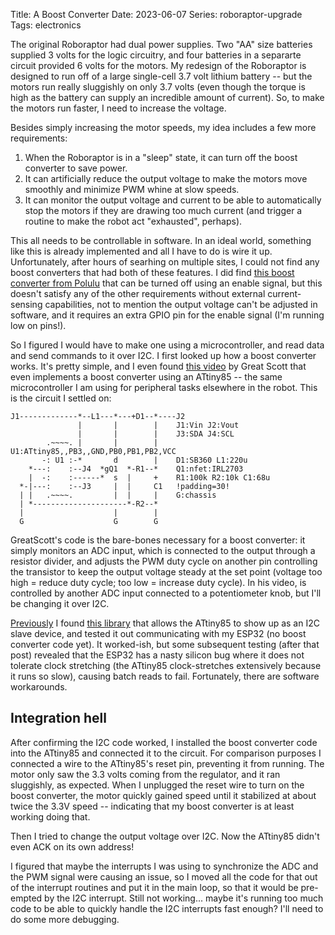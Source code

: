 Title: A Boost Converter
Date: 2023-06-07
Series: roboraptor-upgrade
Tags: electronics

The original Roboraptor had dual power supplies. Two "AA" size batteries supplied 3 volts for the logic circuitry, and four batteries in a separarte circuit provided 6 volts for the motors. My redesign of the Roboraptor is designed to run off of a large single-cell 3.7 volt lithium battery -- but the motors run really sluggishly on only 3.7 volts (even though the torque is high as the battery can supply an incredible amount of current). So, to make the motors run faster, I need to increase the voltage.

Besides simply increasing the motor speeds, my idea includes a few more requirements:

1. When the Roboraptor is in a "sleep" state, it can turn off the boost converter to save power.
2. It can artificially reduce the output voltage to make the motors move smoothly and minimize PWM whine at slow speeds.
3. It can monitor the output voltage and current to be able to automatically stop the motors if they are drawing too much current (and trigger a routine to make the robot act "exhausted", perhaps).

This all needs to be controllable in software. In an ideal world, something like this is already implemented and all I have to do is wire it up. Unfortunately, after hours of searhing on multiple sites, I could not find any boost converters that had both of these features. I did find [this boost converter from Polulu](https://www.pololu.com/product/2890) that can be turned off using an enable signal, but this doesn't satisfy any of the other requirements without external current-sensing capabilities, not to mention the output voltage can't be adjusted in software, and it requires an extra GPIO pin for the enable signal (I'm running low on pins!).

So I figured I would have to make one using a microcontroller, and read data and send commands to it over I2C. I first looked up how a boost converter works. It's pretty simple, and I even found [this video](https://www.youtube.com/watch?v=QnUhjnbZ0T8) by Great Scott that even implements a boost converter using an ATtiny85 -- the same microcontroller I am using for peripheral tasks elsewhere in the robot. This is the circuit I settled on:

```schemascii
J1-------------*--L1---*---+D1--*----J2
               |       |        |    J1:Vin J2:Vout
               |       |        |    J3:SDA J4:SCL
        .~~~~. |       |        |    U1:ATtiny85,,PB3,,GND,PB0,PB1,PB2,VCC
       -: U1 :-*       d        |    D1:SB360 L1:220u
    *---:    :--J4  *gQ1  *-R1--*    Q1:nfet:IRL2703
    |  -:    :------*  s  |     +    R1:100k R2:10k C1:68u
  *-|---:    :--J3     |  |     C1   !padding=30!
  | |   .~~~~.         |  |     |    G:chassis
  | *---------------------*-R2--*
  |                    |        |
  G                    G        G
```

GreatScott's code is the bare-bones necessary for a boost converter: it simply monitors an ADC input, which is connected to the output through a resistor divider, and adjusts the PWM duty cycle on another pin controlling the transistor to keep the output voltage steady at the set point (voltage too high = reduce duty cycle; too low = increase duty cycle). In his video, is controlled by another ADC input connected to a potentiometer knob, but I'll be changing it over I2C.

[Previously]({filename}i_got_something.md) I found [this library](https://github.com/rambo/TinyWire) that allows the ATtiny85 to show up as an I2C slave device, and tested it out communicating with my ESP32 (no boost converter code yet). It worked-ish, but some subsequent testing (after that post) revealed that the ESP32 has a nasty silicon bug where it does not tolerate clock stretching (the ATtiny85 clock-stretches extensively because it runs so slow), causing batch reads to fail. Fortunately, there are software workarounds.

## Integration hell

After confirming the I2C code worked, I installed the boost converter code into the ATtiny85 and connected it to the circuit. For comparison purposes I connected a wire to the ATtiny85's reset pin, preventing it from running. The motor only saw the 3.3 volts coming from the regulator, and it ran sluggishly, as expected. When I unplugged the reset wire to turn on the boost converter, the motor quickly gained speed until it stabilized at about twice the 3.3V speed -- indicating that my boost converter is at least working doing that.

Then I tried to change the output voltage over I2C. Now the ATtiny85 didn't even ACK on its own address!

I figured that maybe the interrupts I was using to synchronize the ADC and the PWM signal were causing an issue, so I moved all the code for that out of the interrupt routines and put it in the main loop, so that it would be pre-empted by the I2C interrupt. Still not working... maybe it's running too much code to be able to quickly handle the I2C interrupts fast enough? I'll need to do some more debugging.
